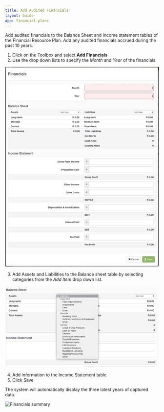 ```yaml
---
title: Add Audited Financials
layout: Guide
app: financial-plans
---
```


Add audited financials to the Balance Sheet and Income statement tables of the Financial Resource Plan. Add any audited financials accrued during the past 10 years. 

1. Click on the Toolbox and select **Add Financials**
2. Use the drop down lists to specify the *Month* and *Year* of the financials.

![Financials form](images/financials_form.jpg)

3. Add Assets and Liabilities to the Balance sheet table by selecting categories from the *Add Item* drop down list.

![Add Item list](images/asset_list.jpg)

4. Add information to the Income Statement table.
5. Click Save

The system will automatically display the three latest years of captured data.

![Financials summary](images/summary_tables.jpg)